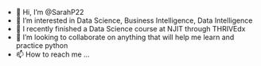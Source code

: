 - 👋 Hi, I’m @SarahP22
- 👀 I’m interested in Data Science, Business Intelligence, Data Intelligence
- 🌱 I recently finished a Data Science course at NJIT through THRIVEdx
- 💞️ I’m looking to collaborate on anything that will help me learn and practice python
- 📫 How to reach me ...

<!---
SarahP22/SarahP22 is a ✨ special ✨ repository because its `README.md` (this file) appears on your GitHub profile.
You can click the Preview link to take a look at your changes.
--->
